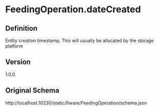 # FeedingOperation.dateCreated

## Definition
Entity creation timestamp. This will usually be allocated by the storage platform

## Version
1.0.0

## Original Schema
http://localhost:10230/static/fiware/FeedingOperation/schema.json
